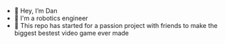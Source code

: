 - 👋 Hey, I’m Dan
- 👀 I'm a robotics engineer
- 🌱 This repo has started for a passion project with friends to make the biggest bestest video game ever made


<!---
robot-dan/robot-dan is a ✨ special ✨ repository because its `README.md` (this file) appears on your GitHub profile.
You can click the Preview link to take a look at your changes.
--->
